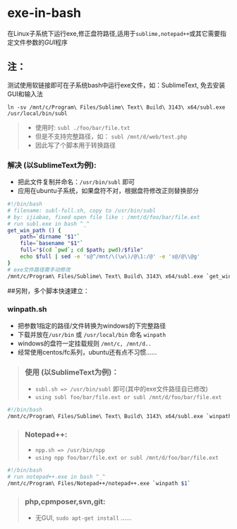 # exe-in-bash
在Linux子系统下运行exe,修正盘符路径,适用于`sublime,notepad++`或其它需要指定文件参数的*GUI*程序


## 注：
测试使用软链接即可在子系统bash中运行exe文件，如：SublimeText, 免去安装GUI和输入法
~~~
ln -sv /mnt/c/Program\ Files/Sublime\ Text\ Build\ 3143\ x64/subl.exe /usr/local/bin/subl
~~~
> * 使用时: `subl ./foo/bar/file.txt` 
> * 但是不支持完整路径，如： `subl /mnt/d/web/test.php`
> * 因此写了个脚本用于转换路径

### 解决 (以SublimeText为例):
* 把此文件复制并命名：`/usr/bin/subl` 即可
* 应用在ubuntu子系统，如果盘符不对，根据盘符修改正则替换部分
~~~bash
#!/bin/bash
# filename: subl-full.sh, copy to /usr/bin/subl
# by: ijiabao, fixed open file like : /mnt/d/foo/bar/file.ext
# run subl.exe in bash ^_^
get_win_path () {
	path=`dirname "$1"`
	file=`basename "$1"`
	full="$(cd `pwd`; cd $path; pwd)/$file"
	echo $full | sed -e 's@^/mnt/\(\w\)/@\1:/@' -e 's@/@\\@g'
}
# exe文件路径需手动修改
/mnt/c/Program\ Files/Sublime\ Text\ Build\ 3143\ x64/subl.exe `get_win_path $1`
~~~


##另附，多个脚本快速建立：

### winpath.sh
* 把参数1指定的路径/文件转换为windows的下完整路径
* 下载并放在`/usr/bin` 或 `/usr/local/bin` 命名 `winpath`
* windows的盘符一定挂载规则 `/mnt/c, /mnt/d..`
* 经常使用centos/fc系列，ubuntu还有点不习惯……


> ### 使用 (以SublimeText为例)：
> * `subl.sh => /usr/bin/subl` 即可(其中的exe文件路径自已修改)
> * `using subl foo/bar/file.ext or subl /mnt/d/foo/bar/file.ext`

~~~sh
#!/bin/bash
/mnt/c/Program\ Files/Sublime\ Text\ Build\ 3143\ x64/subl.exe `winpath $1`
~~~

> ### Notepad++:
> * `npp.sh => /usr/bin/npp`
> * `using npp foo/bar/file.ext or subl /mnt/d/foo/bar/file.ext`
~~~sh
#!/bin/bash
# run notepad++.exe in bash ^_^
/mnt/c/Program\ Files/Notepad++/notepad++.exe `winpath $1`
~~~

> ### php,cpmposer,svn,git:
> * 无GUI, `sudo apt-get install` ……
